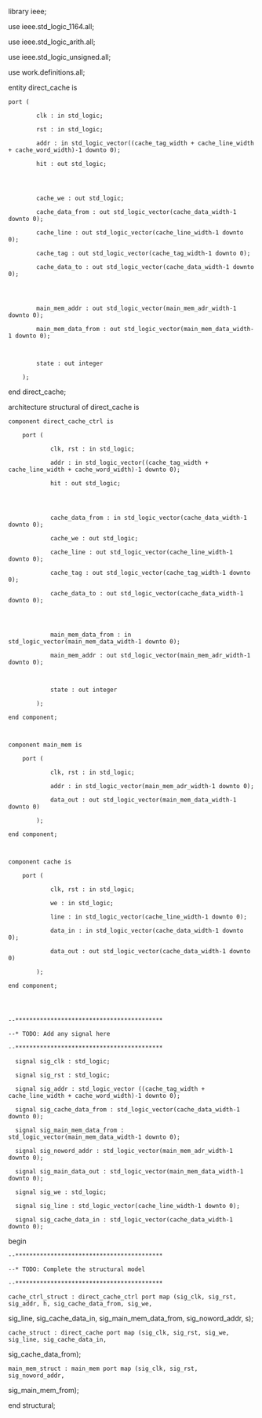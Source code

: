 library ieee;

use ieee.std_logic_1164.all;

use ieee.std_logic_arith.all;

use ieee.std_logic_unsigned.all; 

use work.definitions.all;




entity direct_cache is

	port (

			clk : in std_logic;

			rst : in std_logic;

			addr : in std_logic_vector((cache_tag_width + cache_line_width + cache_word_width)-1 downto 0);

			hit : out std_logic;




			cache_we : out std_logic;

			cache_data_from : out std_logic_vector(cache_data_width-1 downto 0);

			cache_line : out std_logic_vector(cache_line_width-1 downto 0);

			cache_tag : out std_logic_vector(cache_tag_width-1 downto 0);

			cache_data_to : out std_logic_vector(cache_data_width-1 downto 0);




			main_mem_addr : out std_logic_vector(main_mem_adr_width-1 downto 0);

			main_mem_data_from : out std_logic_vector(main_mem_data_width-1 downto 0);

			

			state : out integer

		);

end direct_cache;




architecture structural of direct_cache is

	component direct_cache_ctrl is

		port (

				clk, rst : in std_logic;

				addr : in std_logic_vector((cache_tag_width + cache_line_width + cache_word_width)-1 downto 0);

				hit : out std_logic;




				cache_data_from : in std_logic_vector(cache_data_width-1 downto 0);

				cache_we : out std_logic;

				cache_line : out std_logic_vector(cache_line_width-1 downto 0);

				cache_tag : out std_logic_vector(cache_tag_width-1 downto 0);

				cache_data_to : out std_logic_vector(cache_data_width-1 downto 0);




				main_mem_data_from : in std_logic_vector(main_mem_data_width-1 downto 0);

				main_mem_addr : out std_logic_vector(main_mem_adr_width-1 downto 0);

				

				state : out integer

			);

	end component;

	

	component main_mem is

		port (

				clk, rst : in std_logic;

				addr : in std_logic_vector(main_mem_adr_width-1 downto 0);

				data_out : out std_logic_vector(main_mem_data_width-1 downto 0)

			);

	end component;

	

	component cache is

		port (

				clk, rst : in std_logic;

				we : in std_logic;

				line : in std_logic_vector(cache_line_width-1 downto 0);

				data_in : in std_logic_vector(cache_data_width-1 downto 0);

				data_out : out std_logic_vector(cache_data_width-1 downto 0)

			);

	end component;




	--******************************************

	--*	TODO: Add any signal here

	--******************************************

	  signal sig_clk : std_logic;

	  signal sig_rst : std_logic;

	  signal sig_addr : std_logic_vector ((cache_tag_width + cache_line_width + cache_word_width)-1 downto 0);

	  signal sig_cache_data_from : std_logic_vector(cache_data_width-1 downto 0);

	  signal sig_main_mem_data_from : std_logic_vector(main_mem_data_width-1 downto 0);

	  signal sig_noword_addr : std_logic_vector(main_mem_adr_width-1 downto 0);

	  signal sig_main_data_out : std_logic_vector(main_mem_data_width-1 downto 0);

	  signal sig_we : std_logic;

	  signal sig_line : std_logic_vector(cache_line_width-1 downto 0);

	  signal sig_cache_data_in : std_logic_vector(cache_data_width-1 downto 0);

begin

	--******************************************

	--*	TODO: Complete the structural model

	--******************************************

	cache_ctrl_struct : direct_cache_ctrl port map (sig_clk, sig_rst, sig_addr, h, sig_cache_data_from, sig_we,

sig_line, sig_cache_data_in, sig_main_mem_data_from, sig_noword_addr, s);

	cache_struct : direct_cache port map (sig_clk, sig_rst, sig_we, sig_line, sig_cache_data_in,

sig_cache_data_from);

	
	main_mem_struct : main_mem port map (sig_clk, sig_rst, sig_noword_addr,
sig_main_mem_from);												 

end structural;
